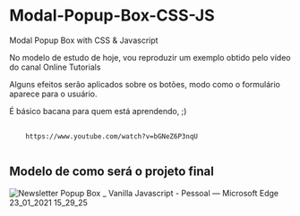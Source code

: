 # Modal-Popup-Box-CSS-JS
Modal Popup Box with CSS &amp; Javascript

<p>No modelo de estudo de hoje, vou reproduzir um exemplo obtido pelo vídeo do canal Online Tutorials</p>
<p>Alguns efeitos serão aplicados sobre os botões, modo como o formulário aparece para o usuário.</p>
<p>É básico bacana para quem está aprendendo, ;)</p>

<pre>
  <code>
    https://www.youtube.com/watch?v=bGNeZ6P3nqU
  </code>
</pre>

<h2>Modelo de como será o projeto final</h2>

![Newsletter Popup Box _ Vanilla Javascript - Pessoal — Microsoft​ Edge 23_01_2021 15_29_25](https://user-images.githubusercontent.com/72364037/105611602-03c9d000-5d95-11eb-908b-0c0bd569c43d.png)
